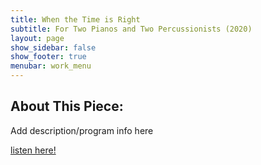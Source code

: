 ```yaml
---
title: When the Time is Right
subtitle: For Two Pianos and Two Percussionists (2020)
layout: page
show_sidebar: false
show_footer: true
menubar: work_menu
---
```


## About This Piece:

Add description/program info here

[listen here!](/alexbarsom1/)